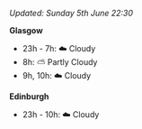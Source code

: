 *Updated: Sunday 5th June 22:30*

**Glasgow**

* 23h - 7h: :cloud: Cloudy
* 8h: :partly_sunny: Partly Cloudy
* 9h, 10h: :cloud: Cloudy

**Edinburgh**

* 23h - 10h: :cloud: Cloudy
